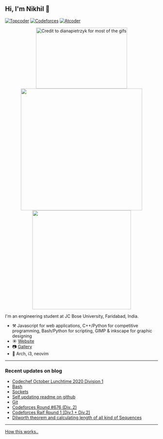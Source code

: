 ## Hi, I'm Nikhil :wave: 
 [![Topcoder](https://run.kaist.ac.kr/badges/topcoder/nikhil1_raghav.svg)](https://topcoder.com/members/nikhil1_raghav) [![Codeforces](https://run.kaist.ac.kr/badges/codeforces/nikhil1_raghav.svg)](https://codeforces.com/profile/nikhil1_raghav) [![Atcoder](https://run.kaist.ac.kr/badges/atcoder/nikhil1_raghav.svg)](https://atcoder.jp/nikhil1_raghav)
 <p align="center">
 <a href="https://nikhilraghav.codes">
  <img src="https://media3.giphy.com/media/j0HBMviGyj3JB14qtB/giphy.gif", width="300", height="200" title="Credit to dianapietrzyk for most of the gifs",/> <br>
  </a>
  <img src="https://github-readme-stats.vercel.app/api?username=nikhil1raghav&show_icons=true&hide_border=true&count_private=true&theme=tokyonight&include_all_commits=true", width="400"/>
  <img src="https://github-readme-stats.vercel.app/api/top-langs/?username=nikhil1raghav&layout=compact&theme=tokyonight&hide_border=true", width="325"/> <br>
  </p>

I'm an engineering student at JC Bose University, Faridabad, India.

- :hammer_and_pick: Javascript for web applications, C++/Python for competitive programming, Bash/Python for scripting, GIMP & inkscape for graphic designing
- :sunny: [Website](https://nikhilraghav.codes)
- :camera: [Gallery](https://gallery.nikhilraghav.codes)
- :seedling: Arch, i3, neovim

---

### Recent updates on blog
<!-- blog starts -->
* [Codechef October Lunchtime 2020 Division 1](https://nikhilraghav.codes/posts/ltime89/)
* [Bash](https://nikhilraghav.codes/wikipages/bash/)
* [Sockets](https://nikhilraghav.codes/wikipages/sockets/)
* [Self updating readme on github](https://nikhilraghav.codes/posts/selfupdate/)
* [Git](https://nikhilraghav.codes/wikipages/git/)
* [Codeforces Round #676 (Div. 2)](https://nikhilraghav.codes/posts/cf1421/)
* [Codeforces Raif Round 1 [Div.1 + Div.2]](https://nikhilraghav.codes/posts/cf1428/)
* [Dilworth theorem and calculating length of all kind of Sequences](https://nikhilraghav.codes/posts/sequences/)
<!-- blog ends -->
---
[How this works..](https://nikhilraghav.codes/posts/selfupdate/)


